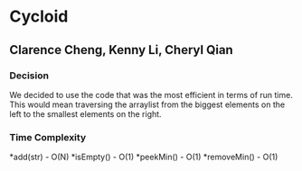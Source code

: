 # Cycloid
## Clarence Cheng, Kenny Li, Cheryl Qian
### Decision
We decided to use the code that was the most efficient in terms of run time. This would mean traversing the arraylist from the biggest elements on the left to the smallest elements on the right.
### Time Complexity
*add(str) - O(N)
*isEmpty() - O(1)
*peekMin() - O(1)
*removeMin() - O(1)
